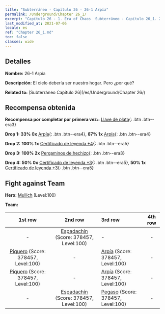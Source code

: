```yaml
---
title: "Subterráneo - Capítulo 26 - 26-1 Arpía"
permalink: /Underground/Chapter 26_1/
excerpt: "Capítulo 26 - 1. Era of Chaos  Subterráneo - Capítulo 26_1. 26-1 Arpía"
last_modified_at: 2021-07-06
locale: es
ref: "Chapter 26_1.md"
toc: false
classes: wide
---
```


## Detalles

 **Nombre:** 26-1 Arpía

 **Descripción:** El cielo debería ser nuestro hogar. Pero ¿por qué?

 **Related to:** [Subterráneo Capítulo 26](/es/Underground/Chapter 26/)

## Recompensa obtenida

 **Recompensa por completar por primera vez::** [Llave de plata](/ItemsES/con_693/){: .btn .btn--era3}

 **Drop 1:** **33% 0x** [Arpía](/ItemsES/unt_245/){: .btn .btn--era4}, **67% 1x** [Arpía](/ItemsES/unt_245/){: .btn .btn--era4}

 **Drop 2:** **100% 1x** [Certificado de leyenda +4](/ItemsES/mat_95/){: .btn .btn--era5}

 **Drop 3:** **100% 2x** [Pergaminos de hechizo](/ItemsES/con_694/){: .btn .btn--era3}

 **Drop 4:** **50% 0x** [Certificado de leyenda +3](/ItemsES/mat_88/){: .btn .btn--era5}, **50% 1x** [Certificado de leyenda +3](/ItemsES/mat_88/){: .btn .btn--era5}


## Fight against Team
 **Hero:** [Mullich](/es/heroes/Mullich/) (Level:100)

 **Team:**


  | 1st row | 2nd row | 3rd row | 4th row |
  |:----:|:----:|:----|:----:|
  | - | [Espadachín](/es/units/Swordsman/) (Score: 378457, Level:100)  | - | - |
  | [Piquero](/es/units/Pikeman/) (Score: 378457, Level:100)  | - | [Arpía](/es/units/Harpy/) (Score: 378457, Level:100)  | - |
  | [Piquero](/es/units/Pikeman/) (Score: 378457, Level:100)  | - | [Arpía](/es/units/Harpy/) (Score: 378457, Level:100)  | - |
  | - | [Espadachín](/es/units/Swordsman/) (Score: 378457, Level:100)  | [Pegaso](/es/units/Pegasus/) (Score: 378457, Level:100)  | - |


